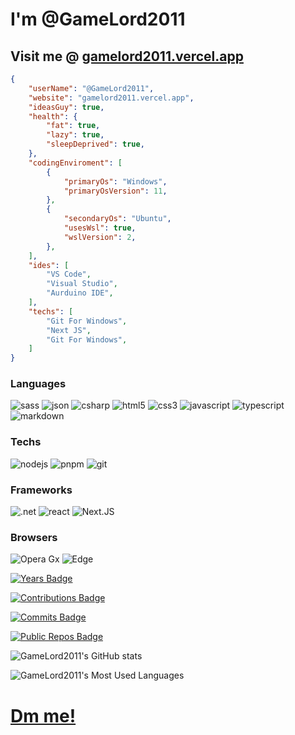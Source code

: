 
# I'm __@GameLord2011__

## Visit me @ [gamelord2011.vercel.app](GameLord2011.vercel.app)

```json
{
    "userName": "@GameLord2011",
    "website": "gamelord2011.vercel.app",
    "ideasGuy": true,
    "health": {
        "fat": true,
        "lazy": true,
        "sleepDeprived": true,
    },
    "codingEnviroment": [
        {
            "primaryOs": "Windows",
            "primaryOsVersion": 11,
        },
        {
            "secondaryOs": "Ubuntu",
            "usesWsl": true,
            "wslVersion": 2,
        },
    ],
    "ides": [
        "VS Code",
        "Visual Studio",
        "Aurduino IDE",
    ],
    "techs": [
        "Git For Windows",
        "Next JS",
        "Git For Windows",
    ]
}
```

### Languages

![sass](https://img.shields.io/badge/Scss-CC6699?style=for-the-badge&logo=sass&logoColor=white)
![json](https://img.shields.io/badge/json-5E5C5C?style=for-the-badge&logo=json&logoColor=white)
![csharp](https://img.shields.io/badge/C%23-239120?style=for-the-badge&logo=c-sharp&logoColor=white)
![html5](https://img.shields.io/badge/HTML5-E34F26?style=for-the-badge&logo=html5&logoColor=white)
![css3](https://img.shields.io/badge/CSS3-1572B6?style=for-the-badge&logo=css3&logoColor=white)
![javascript](https://img.shields.io/badge/JavaScript-323330?style=for-the-badge&logo=javascript&logoColor=F7DF1E)
![typescript](https://img.shields.io/badge/TypeScript-007ACC?style=for-the-badge&logo=typescript&logoColor=white)
![markdown](https://img.shields.io/badge/Markdown-000000?style=for-the-badge&logo=markdown&logoColor=white)

### Techs

![nodejs](https://img.shields.io/badge/Node.js-339933?style=for-the-badge&logo=nodedotjs&logoColor=white)
![pnpm](https://img.shields.io/badge/pnpm-F9AD00?style=for-the-badge&logo=pnpm&color=black)
![git](https://img.shields.io/badge/Git-F05032?style=for-the-badge&logo=git&logoColor=white)

### Frameworks

![.net](https://img.shields.io/badge/.NET%209-512BD4?style=for-the-badge&logo=dotnet&logoColor=white)
![react](https://img.shields.io/badge/React-20232A?style=for-the-badge&logo=react&logoColor=61DAFB)
![Next.JS](https://img.shields.io/badge/next.js-000000?style=for-the-badge&logo=nextdotjs&logoColor=white)

### Browsers

![Opera Gx](https://img.shields.io/badge/Opera%20Gx-black?style=for-the-badge&logo=Opera&logoColor=FF1B2D)
![Edge](https://img.shields.io/badge/Edge-0078D7?style=for-the-badge&logo=Microsoft-edge&logoColor=white)

[![Years Badge](https://badges.strrl.dev/years/GameLord2011)](https://badges.strrl.dev)  

[![Contributions Badge](https://badges.strrl.dev/contributions/all/GameLord2011)](https://badges.strrl.dev)  

[![Commits Badge](https://badges.strrl.dev/commits/all/GameLord2011)](https://badges.strrl.dev)  

[![Public Repos Badge](https://badges.strrl.dev/repos/GameLord2011)](https://badges.strrl.dev)  

![GameLord2011's GitHub stats](https://github-readme-stats.vercel.app/api?username=GameLord2011&theme=shadow_green&show_icons=true&rank_icon=github)  

![GameLord2011's Most Used Languages](https://github-readme-stats.vercel.app/api/top-langs/?username=GameLord2011&layout=pie&theme=shadow_green)  

# [Dm me!][1]

[1]: <mailto://dangerb2011@gmail.com> "Dm me!"
<!---
GameLord2011/GameLord2011 is a ✨ special ✨ repository because its `README.md` (this file) appears on your GitHub profile.
You can click the Preview link to take a look at your changes.
--->
